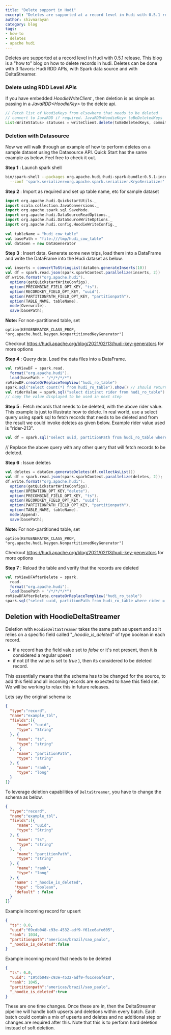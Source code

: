 ```yaml
---
title: "Delete support in Hudi"
excerpt: "Deletes are supported at a record level in Hudi with 0.5.1 release. This blog is a “how to” blog on how to delete records in hudi."
author: shivnarayan
category: blog
tags:
- how-to
- deletes
- apache hudi
---
```


Deletes are supported at a record level in Hudi with 0.5.1 release. This blog is a "how to" blog on how to delete records in hudi. Deletes can be done with 3 flavors: Hudi RDD APIs, with Spark data source and with DeltaStreamer.
<!--truncate-->
### Delete using RDD Level APIs

If you have embedded  _HoodieWriteClient_ , then deletion is as simple as passing in a  _JavaRDD&#60;HoodieKey&#62;_ to the delete api.

```java
// Fetch list of HoodieKeys from elsewhere that needs to be deleted
// convert to JavaRDD if required. JavaRDD<HoodieKey> toBeDeletedKeys
List<WriteStatus> statuses = writeClient.delete(toBeDeletedKeys, commitTime);
```

### Deletion with Datasource

Now we will walk through an example of how to perform deletes on a sample dataset using the Datasource API. Quick Start has the same example as below. Feel free to check it out.

**Step 1** : Launch spark shell

```bash
bin/spark-shell --packages org.apache.hudi:hudi-spark-bundle:0.5.1-incubating \
  --conf 'spark.serializer=org.apache.spark.serializer.KryoSerializer'
```
**Step 2** : Import as required and set up table name, etc for sample dataset

```scala
import org.apache.hudi.QuickstartUtils._
import scala.collection.JavaConversions._
import org.apache.spark.sql.SaveMode._
import org.apache.hudi.DataSourceReadOptions._
import org.apache.hudi.DataSourceWriteOptions._
import org.apache.hudi.config.HoodieWriteConfig._
     
val tableName = "hudi_cow_table"
val basePath = "file:///tmp/hudi_cow_table"
val dataGen = new DataGenerator
```

**Step 3** : Insert data. Generate some new trips, load them into a DataFrame and write the DataFrame into the Hudi dataset as below.

```scala
val inserts = convertToStringList(dataGen.generateInserts(10))
val df = spark.read.json(spark.sparkContext.parallelize(inserts, 2))
df.write.format("org.apache.hudi").
  options(getQuickstartWriteConfigs).
  option(PRECOMBINE_FIELD_OPT_KEY, "ts").
  option(RECORDKEY_FIELD_OPT_KEY, "uuid").
  option(PARTITIONPATH_FIELD_OPT_KEY, "partitionpath").
  option(TABLE_NAME, tableName).
  mode(Overwrite).
  save(basePath);
```
**Note:** For non-partitioned table, set
  ```
  option(KEYGENERATOR_CLASS_PROP, "org.apache.hudi.keygen.NonpartitionedKeyGenerator")
  ```
 Checkout https://hudi.apache.org/blog/2021/02/13/hudi-key-generators for more options

**Step 4** : Query data. Load the data files into a DataFrame.

```scala
val roViewDF = spark.read.
  format("org.apache.hudi").
  load(basePath + "/*/*/*/*")
roViewDF.createOrReplaceTempView("hudi_ro_table")
spark.sql("select count(*) from hudi_ro_table").show() // should return 10 (number of records inserted above)
val riderValue = spark.sql("select distinct rider from hudi_ro_table").show()
// copy the value displayed to be used in next step
```

**Step 5** : Fetch records that needs to be deleted, with the above rider value. This example is just to illustrate how to delete. In real world, use a select query using spark sql to fetch records that needs to be deleted and from the result we could invoke deletes as given below. Example rider value used is "rider-213".

```scala
val df = spark.sql("select uuid, partitionPath from hudi_ro_table where rider = 'rider-213'")
```

// Replace the above query with any other query that will fetch records to be deleted.

**Step 6** : Issue deletes

```scala
val deletes = dataGen.generateDeletes(df.collectAsList())
val df = spark.read.json(spark.sparkContext.parallelize(deletes, 2));
df.write.format("org.apache.hudi").
  options(getQuickstartWriteConfigs).
  option(OPERATION_OPT_KEY,"delete").
  option(PRECOMBINE_FIELD_OPT_KEY, "ts").
  option(RECORDKEY_FIELD_OPT_KEY, "uuid").
  option(PARTITIONPATH_FIELD_OPT_KEY, "partitionpath").
  option(TABLE_NAME, tableName).
  mode(Append).
  save(basePath);
```
**Note:** For non-partitioned table, set
  ```
  option(KEYGENERATOR_CLASS_PROP, "org.apache.hudi.keygen.NonpartitionedKeyGenerator")
  ```
 Checkout https://hudi.apache.org/blog/2021/02/13/hudi-key-generators for more options

**Step 7** : Reload the table and verify that the records are deleted

```scala
val roViewDFAfterDelete = spark.
  read.
  format("org.apache.hudi").
  load(basePath + "/*/*/*/*")
roViewDFAfterDelete.createOrReplaceTempView("hudi_ro_table")
spark.sql("select uuid, partitionPath from hudi_ro_table where rider = 'rider-213'").show() // should not return any rows
```

## Deletion with HoodieDeltaStreamer

Deletion with `HoodieDeltaStreamer` takes the same path as upsert and so it relies on a specific field called  "*_hoodie_is_deleted*" of type boolean in each record.

-   If a record has the field value set to  _false_ or it's not present, then it is considered a regular upsert
-   if not (if the value is set to  _true_ ), then its considered to be deleted record.

This essentially means that the schema has to be changed for the source, to add this field and all incoming records are expected to have this field set. We will be working to relax this in future releases.

Lets say the original schema is:

```json
{
  "type":"record",
  "name":"example_tbl",
  "fields":[{
     "name": "uuid",
     "type": "String"
  }, {
     "name": "ts",
     "type": "string"
  },  {
     "name": "partitionPath",
     "type": "string"
  }, {
     "name": "rank",
     "type": "long"
  }
]}
```

To leverage deletion capabilities of `DeltaStreamer`, you have to change the schema as below.

```json
{
  "type":"record",
  "name":"example_tbl",
  "fields":[{
     "name": "uuid",
     "type": "String"
  }, {
     "name": "ts",
     "type": "string"
  },  {
     "name": "partitionPath",
     "type": "string"
  }, {
     "name": "rank",
     "type": "long"
  }, {
    "name" : "_hoodie_is_deleted",
    "type" : "boolean",
    "default" : false
  }
]}
```

Example incoming record for upsert

```json
{
  "ts": 0.0,
  "uuid":"69cdb048-c93e-4532-adf9-f61ce6afe605",
  "rank": 1034,
  "partitionpath":"americas/brazil/sao_paulo",
  "_hoodie_is_deleted":false
}
```
      

Example incoming record that needs to be deleted
```json
{
  "ts": 0.0,
  "uuid": "19tdb048-c93e-4532-adf9-f61ce6afe10",
  "rank": 1045,
  "partitionpath":"americas/brazil/sao_paulo",
  "_hoodie_is_deleted":true
}
```

These are one time changes. Once these are in, then the DeltaStreamer pipeline will handle both upserts and deletions within every batch. Each batch could contain a mix of upserts and deletes and no additional step or changes are required after this. Note that this is to perform hard deletion instead of soft deletion.

